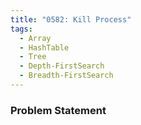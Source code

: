 ```yaml
---
title: "0582: Kill Process"
tags:
  - Array
  - HashTable
  - Tree
  - Depth-FirstSearch
  - Breadth-FirstSearch
---
```

### Problem Statement

